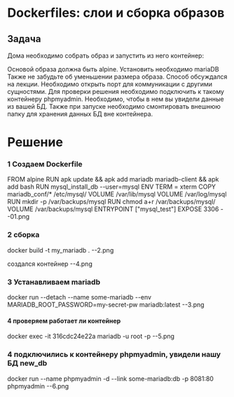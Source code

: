 # Dockerfiles: слои и сборка образов

## Задача

Дома необходимо собрать образ и запустить из него контейнер:

Основой образа должна быть alpine.
Установить необходимо mariaDB
Также не забудьте об уменьшении размера образа. Способ обсуждался на лекции.
Необходимо открыть порт для коммуникации с другими сущностями.
Для проверки решения необходимо подключить к такому контейнеру phpmyadmin. Необходимо, чтобы в нем вы увидели 
данные из вашей БД.
Также при запуске необходимо смонтировать внешнюю папку для хранения данных БД вне контейнера.

# Решение

### 1 Создаем Dockerfile

FROM alpine
RUN apk update && apk add mariadb mariadb-client && apk add bash
RUN mysql_install_db --user=mysql
ENV TERM = xterm
COPY mariadb_conf/* /etc/mysql/
VOLUME /var/lib/mysql
VOLUME /var/log/mysql
RUN mkdir -p /var/backups/mysql
RUN chmod a+r /var/backups/mysql/
VOLUME /var/backups/mysql
ENTRYPOINT ["mysql_test"]
EXPOSE 3306
                                                                                                    --01.png
### 2 сборка

docker build -t my_mariadb .                                                                        --2.png

создался контейнер                                                                                  --4.png

### 3 Устанавливаем mariadb

 docker run --detach --name some-mariadb --env MARIADB_ROOT_PASSWORD=my-secret-pw  mariadb:latest   --3.png

 #### 4 проверяем работает ли контейнер

 docker exec -it 316cdc24e22a mariadb -u root -p                                                    --5.png



 ### 4 подключились к  контейнеру phpmyadmin, увидели  нашу БД new_db

docker run --name phpmyadmin -d --link some-mariadb:db -p 8081:80 phpmyadmin                        --6.png